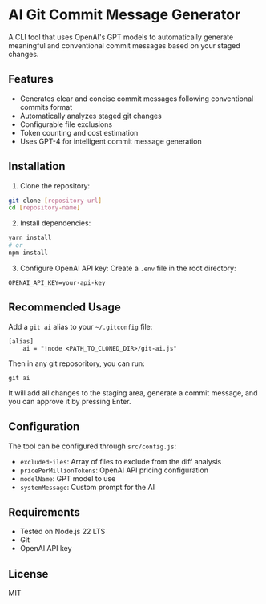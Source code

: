 # AI Git Commit Message Generator

A CLI tool that uses OpenAI's GPT models to automatically generate meaningful and conventional commit messages based on your staged changes.

## Features

- Generates clear and concise commit messages following conventional commits format
- Automatically analyzes staged git changes
- Configurable file exclusions
- Token counting and cost estimation
- Uses GPT-4 for intelligent commit message generation

## Installation

1. Clone the repository:
```bash
git clone [repository-url]
cd [repository-name]
```

2. Install dependencies:
```bash
yarn install
# or
npm install
```

3. Configure OpenAI API key:
Create a `.env` file in the root directory:
```
OPENAI_API_KEY=your-api-key
```

## Recommended Usage

Add a `git ai` alias to your `~/.gitconfig` file:

``` file=.gitconfig
[alias]
	ai = "!node <PATH_TO_CLONED_DIR>/git-ai.js"
```

Then in any git reposoritory, you can run:
```
git ai
```

It will add all changes to the staging area, generate a commit message, and you can approve it by pressing Enter.

## Configuration

The tool can be configured through `src/config.js`:

- `excludedFiles`: Array of files to exclude from the diff analysis
- `pricePerMillionTokens`: OpenAI API pricing configuration
- `modelName`: GPT model to use
- `systemMessage`: Custom prompt for the AI

## Requirements

- Tested on Node.js 22 LTS
- Git
- OpenAI API key

## License

MIT
